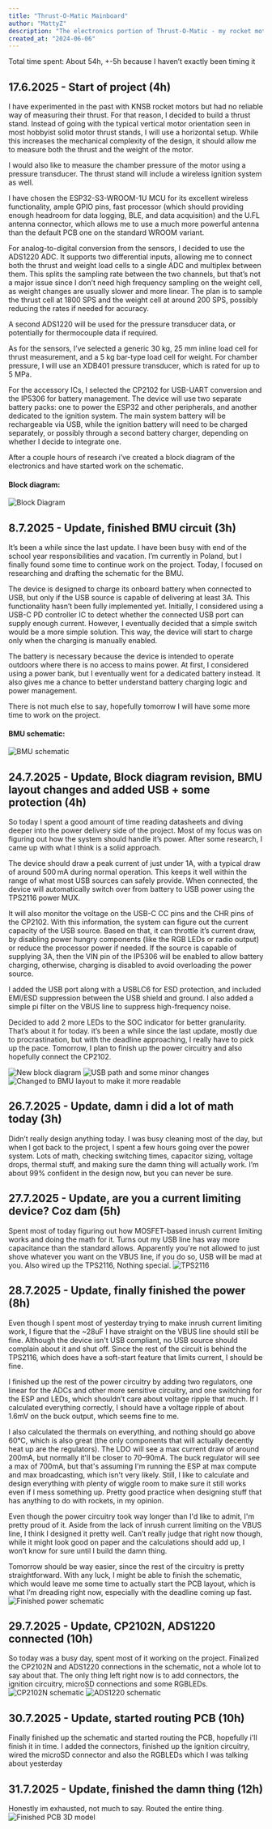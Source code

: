 ```yaml
---
title: "Thrust-O-Matic Mainboard"
author: "MattyZ"
description: "The electronics portion of Thrust-O-Matic - my rocket motor thrust stand project."
created_at: "2024-06-06"
---
```


Total time spent: About 54h, +-5h because I haven’t exactly been timing it

## 17.6.2025 - Start of project (4h)
I have experimented in the past with KNSB rocket motors but had no reliable way of measuring their thrust. For that reason, I decided to build a thrust stand. Instead of going with the typical vertical motor orientation seen in most hobbyist solid motor thrust stands, I will use a horizontal setup. While this increases the mechanical complexity of the design, it should allow me to measure both the thrust and the weight of the motor.

I would also like to measure the chamber pressure of the motor using a pressure transducer. The thrust stand will include a wireless ignition system as well.

I have chosen the ESP32-S3-WROOM-1U MCU for its excellent wireless functionality, ample GPIO pins, fast processor (which should providing enough headroom for data logging, BLE, and data acquisition) and the U.FL antenna connector, which allows me to use a much more powerful antenna than the default PCB one on the standard WROOM variant.

For analog-to-digital conversion from the sensors, I decided to use the ADS1220 ADC. It supports two differential inputs, allowing me to connect both the thrust and weight load cells to a single ADC and multiplex between them. This splits the sampling rate between the two channels, but that’s not a major issue since I don’t need high frequency sampling on the weight cell, as weight changes are usually slower and more linear. The plan is to sample the thrust cell at 1800 SPS and the weight cell at around 200 SPS, possibly reducing the rates if needed for accuracy.

A second ADS1220 will be used for the pressure transducer data, or potentially for thermocouple data if required.

As for the sensors, I’ve selected a generic 30 kg, 25 mm inline load cell for thrust measurement, and a 5 kg bar-type load cell for weight. For chamber pressure, I will use an XDB401 pressure transducer, which is rated for up to 5 MPa.

For the accessory ICs, I selected the CP2102 for USB-UART conversion and the IP5306 for battery management. The device will use two separate battery packs: one to power the ESP32 and other peripherals, and another dedicated to the ignition system. The main system battery will be rechargeable via USB, while the ignition battery will need to be charged separately, or possibly through a second battery charger, depending on whether I decide to integrate one.

After a couple hours of research i’ve created a block diagram of the electronics and have started work on the schematic.

#### Block diagram:
![Block Diagram](https://hc-cdn.hel1.your-objectstorage.com/s/v3/ad1050f0f4cdaa7833b0d3583ed547c1f04eebf5_image.png)


## 8.7.2025 - Update, finished BMU circuit (3h)
It’s been a while since the last update. I have been busy with end of the school year responsibilities and vacation. I’m currently in Poland, but I finally found some time to continue work on the project. Today, I focused on researching and drafting the schematic for the BMU.

The device is designed to charge its onboard battery when connected to USB, but only if the USB source is capable of delivering at least 3A. This functionality hasn’t been fully implemented yet. Initially, I considered using a USB-C PD controller IC to detect whether the connected USB port can supply enough current. However, I eventually decided that a simple switch would be a more simple solution. This way, the device will start to charge only when the charging is manually enabled.

The battery is necessary because the device is intended to operate outdoors where there is no access to mains power. At first, I considered using a power bank, but I eventually went for a dedicated battery instead. It also gives me a chance to better understand battery charging logic and power management.

There is not much else to say, hopefully tomorrow I will have some more time to work on the project.

#### BMU schematic:
![BMU schematic](https://hc-cdn.hel1.your-objectstorage.com/s/v3/0bf70f7e9a7e821279a5e142fa11d75b07970837_image.png)


## 24.7.2025 - Update, Block diagram revision, BMU layout changes and added USB + some protection (4h)
So today I spent a good amount of time reading datasheets and diving deeper into the power delivery side of the project. Most of my focus was on figuring out how the system should handle it’s power. After some research, I came up with what I think is a solid approach.

The device should draw a peak current of just under 1A, with a typical draw of around 500 mA during normal operation. This keeps it well within the range of what most USB sources can safely provide. When connected, the device will automatically switch over from battery to USB power using the TPS2116 power MUX.

It will also monitor the voltage on the USB-C CC pins and the CHR pins of the CP2102. With this information, the system can figure out the current capacity of the USB source. Based on that, it can throttle it’s current draw, by disabling power hungry components (like the RGB LEDs or radio output) or reduce the processor power if needed. If the source is capable of supplying 3A, then the VIN pin of the IP5306 will be enabled to allow battery charging, otherwise, charging is disabled to avoid overloading the power source.

I added the USB port along with a USBLC6 for ESD protection, and included EMI/ESD suppression between the USB shield and ground. I also added a simple pi filter on the VBUS line to suppress high-frequency noise.

Decided to add 2 more LEDs to the SOC indicator for better granularity. That’s about it for today. it’s been a while since the last update, mostly due to procrastination, but with the deadline approaching, I really have to pick up the pace. Tomorrow, I plan to finish up the power circuitry and also hopefully connect the CP2102.

![New block diagram](https://hc-cdn.hel1.your-objectstorage.com/s/v3/bbaa5b2785fe36aa1492deabeb4fdb3550108e6f_block_diagram.png)
![USB path and some minor changes](https://hc-cdn.hel1.your-objectstorage.com/s/v3/b591260be96d52a30e19298110aa1b396e16f12c_main.png)
![Changed to BMU layout to make it more readable](https://hc-cdn.hel1.your-objectstorage.com/s/v3/70f88f490d9c3e2df8fd7838451364e0782709c9_bmu.png)

## 26.7.2025 - Update, damn i did a lot of math today (3h)
Didn’t really design anything today. I was busy cleaning most of the day, but when I got back to the project, I spent a few hours going over the power system. Lots of math, checking switching times, capacitor sizing, voltage drops, thermal stuff, and making sure the damn thing will actually work. I’m about 99% confident in the design now, but you can never be sure.

## 27.7.2025 - Update, are you a current limiting device? Coz dam (5h)
Spent most of today figuring out how MOSFET-based inrush current limiting works and doing the math for it. Turns out my USB line has way more capacitance than the standard allows. Apparently you're not allowed to just shove whatever you want on the VBUS line, if you do so, USB will be mad at you. Also wired up the TPS2116, Nothing special.
![TPS2116](https://hc-cdn.hel1.your-objectstorage.com/s/v3/6b812e779c88425ae6f345eb355c1afd335647b9_image.png)

## 28.7.2025 - Update, finally finished the power (8h)
Even though I spent most of yesterday trying to make inrush current limiting work, I figure that the ~28uF I have straight on the VBUS line should still be fine. Although the device isn't USB compliant, no USB source should complain about it and shut off. Since the rest of the circuit is behind the TPS2116, which does have a soft-start feature that limits current, I should be fine.

I finished up the rest of the power circuitry by adding two regulators, one linear for the ADCs and other more sensitive circuitry, and one switching for the ESP and LEDs, which shouldn’t care about voltage ripple that much. If I calculated everything correctly, I should have a voltage ripple of about 1.6mV on the buck output, which seems fine to me.

I also calculated the thermals on everything, and nothing should go above 60°C, which is also great (the only components that will actually decently heat up are the regulators). The LDO will see a max current draw of around 200mA, but normally it'll be closer to 70–90mA. The buck regulator will see a max of 700mA, but that's assuming I'm running the ESP at max compute and max broadcasting, which isn't very likely. Still, I like to calculate and design everything with plenty of wiggle room to make sure it still works even if I mess something up. Pretty good practice when designing stuff that has anything to do with rockets, in my opinion.

Even though the power circuitry took way longer than I'd like to admit, I'm pretty proud of it. Aside from the lack of inrush current limiting on the VBUS line, I think I designed it pretty well. Can’t really judge that right now though, while it might look good on paper and the calculations should add up, I won’t know for sure until I build the damn thing.

Tomorrow should be way easier, since the rest of the circuitry is pretty straightforward. With any luck, I might be able to finish the schematic, which would leave me some time to actually start the PCB layout, which is what I’m dreading right now, especially with the deadline coming up fast.
![Finished power schematic](https://hc-cdn.hel1.your-objectstorage.com/s/v3/c93e7ed0cc80505364b9fffd4093fa366432da03_schematic_tom-v2-mainboard_2025-07-28.png)

## 29.7.2025 - Update, CP2102N, ADS1220 connected (10h)
So today was a busy day, spent most of it working on the project. Finalized the CP2102N and ADS1220 connections in the schematic, not a whole lot to say about that. The only thing left right now is to add connectors, the ignition circuitry, microSD connections and some RGBLEDs.
![CP2102N schematic](https://hc-cdn.hel1.your-objectstorage.com/s/v3/434e101af2047d712049f544468f78d4abb0cc25_cp2102n-usb-uart.png)
![ADS1220 schematic](https://hc-cdn.hel1.your-objectstorage.com/s/v3/045660deb062a4b928184f102059a0ce60cc2326_ads1220.png)

## 30.7.2025 - Update, started routing PCB (10h)
Finally finished up the schematic and started routing the PCB, hopefully i'll finish it in time. I added the connectors, finished up the ignition circuitry, wired the microSD connector and also the RGBLEDs which I was talking about yesterday

## 31.7.2025 - Update, finished the damn thing (12h)
Honestly im exhausted, not much to say. Routed the entire thing.
![Finished PCB 3D model](https://hc-cdn.hel1.your-objectstorage.com/s/v3/d47cf0837bba7d3b9cd2c3ce79ec2b9803197f51__a5b85fed-d504-4bf3-8373-a334b7def38a_.png)
